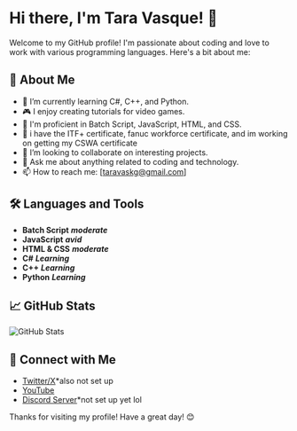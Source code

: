# Hi there, I'm Tara Vasque! 👋

Welcome to my GitHub profile! I'm passionate about coding and love to work with various programming languages. Here's a bit about me:

## 🚀 About Me
- 🌱 I’m currently learning C#, C++, and Python.
- 🎮 I enjoy creating tutorials for video games.
- 💼 I'm proficient in Batch Script, JavaScript, HTML, and CSS.
- 💼 i have the ITF+ certificate, fanuc workforce certificate, and im working on getting my CSWA certificate
- 👯 I’m looking to collaborate on interesting projects.
- 💬 Ask me about anything related to coding and technology.
- 📫 How to reach me: [taravaskg@gmail.com]

## 🛠️ Languages and Tools
- **Batch Script** ***moderate***
- **JavaScript** ***avid***
- **HTML & CSS** ***moderate***
- **C#** ***Learning***
- **C++** ***Learning***
- **Python** ***Learning***

## 📈 GitHub Stats
![GitHub Stats](https://github-readme-stats.vercel.app/api?username=tarasque&theme=radical)

## 🔗 Connect with Me
- [Twitter/X](<>)*also not set up
- [YouTube](<https://www.youtube.com/@Taravask>)
- [Discord Server](<https://discord.gg/invite/invlinknull>)*not set up yet lol

Thanks for visiting my profile! Have a great day! 😊
